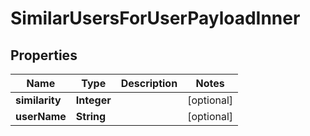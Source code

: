 

# SimilarUsersForUserPayloadInner


## Properties

| Name | Type | Description | Notes |
|------------ | ------------- | ------------- | -------------|
|**similarity** | **Integer** |  |  [optional] |
|**userName** | **String** |  |  [optional] |



